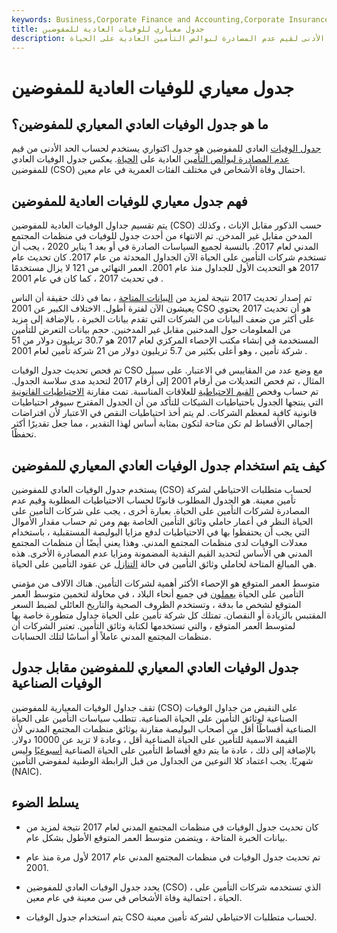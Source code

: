 ```yaml
---
keywords: Business,Corporate Finance and Accounting,Corporate Insurance
title: جدول معياري للوفيات العادية للمفوضين
description: جدول الوفيات العادي للمفوضين هو جدول اكتواري يحسب الحد الأدنى لقيم عدم المصادرة لبوالص التأمين العادية على الحياة.
---
```


# جدول معياري للوفيات العادية للمفوضين
## ما هو جدول الوفيات العادي المعياري للمفوضين؟

[جدول الوفيات](/mortality-table) العادي للمفوضين هو جدول اكتواري يستخدم لحساب الحد الأدنى من قيم [عدم المصادرة لبوالص التأمين](/nonforfeiture-clause) العادية على [الحياة](/lifeinsurance). يعكس جدول الوفيات العادي للمفوضين (CSO) احتمال وفاة الأشخاص في مختلف الفئات العمرية في عام معين.

## فهم جدول معياري للوفيات العادية للمفوضين

يتم تقسيم جداول الوفيات العادية للمفوضين (CSO) حسب الذكور مقابل الإناث ، وكذلك المدخن مقابل غير المدخن. تم الانتهاء من أحدث جدول للوفيات في منظمات المجتمع المدني لعام 2017. بالنسبة لجميع السياسات الصادرة في أو بعد 1 يناير 2020 ، يجب أن تستخدم شركات التأمين على الحياة الآن الجداول المحدثة من عام 2017. كان تحديث عام 2017 هو التحديث الأول للجداول منذ عام 2001. العمر النهائي من 121 لا يزال مستخدمًا في تحديث 2017 ، كما كان في عام 2001 .

تم إصدار تحديث 2017 نتيجة لمزيد من [البيانات المتاحة](/data-science) ، بما في ذلك حقيقة أن الناس يعيشون الآن لفترة أطول. الاختلاف الكبير عن 2001 CSO هو أن تحديث 2017 يحتوي على أكثر من ضعف البيانات من الشركات التي تقدم بيانات الخبرة ، بالإضافة إلى مزيد من المعلومات حول المدخنين مقابل غير المدخنين. حجم بيانات التعرض للتأمين المستخدمة في إنشاء مكتب الإحصاء المركزي لعام 2017 هو 30.7 تريليون دولار من 51 شركة تأمين ، وهو أعلى بكثير من 5.7 تريليون دولار من 21 شركة تأمين لعام 2001 .

تم فحص تحديث جدول الوفيات CSO مع وضع عدد من المقاييس في الاعتبار. على سبيل المثال ، تم فحص التعديلات من أرقام 2001 إلى أرقام 2017 لتحديد مدى سلاسة الجدول. تم حساب وفحص [القيم الاحتياطية](/valuation-reserve) للعلاقات المناسبة. تمت مقارنة [الاحتياطيات القانونية](/statutory-reserves) التي ينتجها الجدول باحتياطيات الشيكات للتأكد من أن الجدول المقترح سيوفر احتياطيات قانونية كافية لمعظم الشركات. لم يتم أخذ احتياطيات النقص في الاعتبار لأن افتراضات إجمالي الأقساط لم تكن متاحة لتكون بمثابة أساس لهذا التقدير ، مما جعل تقديرًا أكثر تحفظًا.

## كيف يتم استخدام جدول الوفيات العادي المعياري للمفوضين

يستخدم جدول الوفيات العادي للمفوضين (CSO) لحساب متطلبات الاحتياطي لشركة تأمين معينة. هو الجدول المطلوب قانونًا لحساب الاحتياطيات المطلوبة وقيم عدم المصادرة لشركات التأمين على الحياة. بعبارة أخرى ، يجب على شركات التأمين على الحياة النظر في أعمار حاملي وثائق التأمين الخاصة بهم ومن ثم حساب مقدار الأموال التي يجب أن يحتفظوا بها في الاحتياطيات لدفع مزايا البوليصة المستقبلية ، باستخدام معدلات الوفيات لدى منظمات المجتمع المدني. وهذا يعني أيضًا أن منظمات المجتمع المدني هي الأساس لتحديد القيم النقدية المضمونة ومزايا عدم المصادرة الأخرى. هذه هي المبالغ المتاحة لحاملي وثائق التأمين في حالة [التنازل](/cashsurrendervalue) عن عقود التأمين على الحياة.

متوسط العمر المتوقع هو الإحصاء الأكثر أهمية لشركات التأمين. هناك الآلاف من مؤمني التأمين على الحياة [يعملون](/underwriter) في جميع أنحاء البلاد ، في محاولة لتخمين متوسط العمر المتوقع لشخص ما بدقة ، وتستخدم الظروف الصحية والتاريخ العائلي لضبط السعر المقتبس بالزيادة أو النقصان. تمتلك كل شركة تأمين على الحياة جداول متطورة خاصة بها لمتوسط العمر المتوقع ، والتي تستخدمها لكتابة وثائق التأمين. تعتبر الشركات أن منظمات المجتمع المدني عاملاً أو أساسًا لتلك الحسابات.

## جدول الوفيات العادي المعياري للمفوضين مقابل جدول الوفيات الصناعية

تقف جداول الوفيات المعيارية للمفوضين (CSO) على النقيض من جداول الوفيات الصناعية لوثائق التأمين على الحياة الصناعية. تتطلب سياسات التأمين على الحياة الصناعية أقساطًا أقل من أصحاب البوليصة مقارنة بوثائق منظمات المجتمع المدني لأن القيمة الاسمية للتأمين على الحياة الصناعية أقل ، وعادة لا تزيد عن 10000 دولار. بالإضافة إلى ذلك ، عادة ما يتم دفع أقساط التأمين على الحياة الصناعية [أسبوعيًا](/weekly-premium-insurance) وليس شهريًا. يجب اعتماد كلا النوعين من الجداول من قبل الرابطة الوطنية لمفوضي التأمين (NAIC).

## يسلط الضوء

- كان تحديث جدول الوفيات في منظمات المجتمع المدني لعام 2017 نتيجة لمزيد من بيانات الخبرة المتاحة ، ويتضمن متوسط العمر المتوقع الأطول بشكل عام.

- تم تحديث جدول الوفيات في منظمات المجتمع المدني عام 2017 لأول مرة منذ عام 2001.

- يحدد جدول الوفيات العادي للمفوضين (CSO) ، الذي تستخدمه شركات التأمين على الحياة ، احتمالية وفاة الأشخاص في سن معينة في عام معين.

- يتم استخدام جدول الوفيات CSO لحساب متطلبات الاحتياطي لشركة تأمين معينة.


